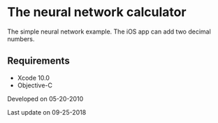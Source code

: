 # The neural network calculator

The simple neural network example. 
The iOS app can add two decimal numbers.

## Requirements

- Xcode 10.0
- Objective-C

Developed on 05-20-2010

Last update on 09-25-2018

